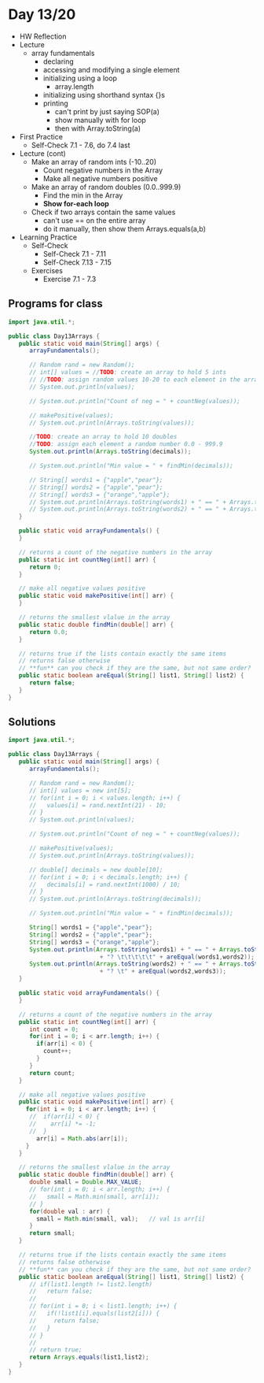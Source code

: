 # Day 13/20

+ HW Reflection
+ Lecture
  - array fundamentals
    - declaring
    - accessing and modifying a single element
    - initializing using a loop
      - array.length
    - initializing using shorthand syntax {}s
    - printing
      - can't print by just saying SOP(a)
      - show manually with for loop
      - then with Array.toString(a)
+ First Practice
  - Self-Check 7.1 - 7.6, do 7.4 last
+ Lecture (cont)
  - Make an array of random ints (-10..20)
    - Count negative numbers in the Array
    - Make all negative numbers positive
  - Make an array of random doubles (0.0..999.9)
    - Find the min in the Array
    - **Show for-each loop**
  - Check if two arrays contain the same values
    - can't use == on the entire array
    - do it manually, then show them Arrays.equals(a,b)
+ Learning Practice
  - Self-Check
    - Self-Check 7.1 - 7.11
    - Self-Check 7.13 - 7.15
  - Exercises
    - Exercise 7.1 - 7.3

## Programs for class
```java
import java.util.*;

public class Day13Arrays {
   public static void main(String[] args) {
      arrayFundamentals();

      // Random rand = new Random();
      // int[] values = //TODO: create an array to hold 5 ints
      // //TODO: assign random values 10-20 to each element in the array
      // System.out.println(values);

      // System.out.println("Count of neg = " + countNeg(values));

      // makePositive(values);
      // System.out.println(Arrays.toString(values));

      //TODO: create an array to hold 10 doubles
      //TODO: assign each element a random number 0.0 - 999.9
      System.out.println(Arrays.toString(decimals));

      // System.out.println("Min value = " + findMin(decimals));

      // String[] words1 = {"apple","pear"};
      // String[] words2 = {"apple","pear"};
      // String[] words3 = {"orange","apple"};
      // System.out.println(Arrays.toString(words1) + " == " + Arrays.toString(words2) + "? \t\t\t\t\t" + areEqual(words1,words2));
      // System.out.println(Arrays.toString(words2) + " == " + Arrays.toString(words3) + "? \t" + areEqual(words2,words3));
   }

   public static void arrayFundamentals() {
   }

   // returns a count of the negative numbers in the array
   public static int countNeg(int[] arr) {
      return 0;
   }

   // make all negative values positive
   public static void makePositive(int[] arr) {
   }

   // returns the smallest vlalue in the array
   public static double findMin(double[] arr) {
      return 0.0;
   }

   // returns true if the lists contain exactly the same items
   // returns false otherwise
   // **fun** can you check if they are the same, but not same order?
   public static boolean areEqual(String[] list1, String[] list2) {
      return false;
   }      
}
```

## Solutions
```java
import java.util.*;

public class Day13Arrays {
   public static void main(String[] args) {
      arrayFundamentals();

      // Random rand = new Random();
      // int[] values = new int[5];
      // for(int i = 0; i < values.length; i++) {
      //   values[i] = rand.nextInt(21) - 10;
      // }
      // System.out.println(values);

      // System.out.println("Count of neg = " + countNeg(values));

      // makePositive(values);
      // System.out.println(Arrays.toString(values));

      // double[] decimals = new double[10];
      // for(int i = 0; i < decimals.length; i++) {
      //   decimals[i] = rand.nextInt(1000) / 10;
      // }
      // System.out.println(Arrays.toString(decimals));

      // System.out.println("Min value = " + findMin(decimals));

      String[] words1 = {"apple","pear"};
      String[] words2 = {"apple","pear"};
      String[] words3 = {"orange","apple"};
      System.out.println(Arrays.toString(words1) + " == " + Arrays.toString(words2)
                          + "? \t\t\t\t\t" + areEqual(words1,words2));
      System.out.println(Arrays.toString(words2) + " == " + Arrays.toString(words3)
                          + "? \t" + areEqual(words2,words3));
   }

   public static void arrayFundamentals() {
   }

   // returns a count of the negative numbers in the array
   public static int countNeg(int[] arr) {
      int count = 0;
      for(int i = 0; i < arr.length; i++) {
        if(arr[i] < 0) {
          count++;
        }
      }
      return count;
   }

   // make all negative values positive
   public static void makePositive(int[] arr) {
     for(int i = 0; i < arr.length; i++) {
      //  if(arr[i] < 0) {
      //    arr[i] *= -1;
      //  }
        arr[i] = Math.abs(arr[i]);
     }
   }

   // returns the smallest vlalue in the array
   public static double findMin(double[] arr) {
      double small = Double.MAX_VALUE;
      // for(int i = 0; i < arr.length; i++) {
      //   small = Math.min(small, arr[i]);
      // }
      for(double val : arr) {
        small = Math.min(small, val);   // val is arr[i]
      }
      return small;
   }

   // returns true if the lists contain exactly the same items
   // returns false otherwise
   // **fun** can you check if they are the same, but not same order?
   public static boolean areEqual(String[] list1, String[] list2) {
      // if(list1.length != list2.length)
      //   return false;
      //
      // for(int i = 0; i < list1.length; i++) {
      //   if(!list1[i].equals(list2[i])) {
      //     return false;
      //   }
      // }
      //
      // return true;
      return Arrays.equals(list1,list2);
   }      
}
```
